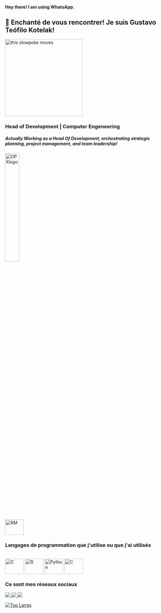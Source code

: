 #### Hey there! I am using WhatsApp.

## 👋 Enchanté de vous rencontrer! Je suis Gustavo Teófilo Kotelak! 

<img src="https://cdn.glitch.com/0e4d1ff3-5897-47c5-9711-d026c01539b8%2Fbddfd6e4434f42662b009295c9bab86e.gif?v=1573157191712" alt="this slowpoke moves"  width="250" alt="404 image"/>

### Head of Development | Computer Engeneering

##### Actually Working as a Head Of Development, orchestrating strategic planning, project management, and team leadership!

<a href="https://opxsolucoes.com.br/" target="_blank">
  <img align="center" alt="OPXlogo" src="https://opxsolucoes.com.br/wp-content/uploads/2020/05/logo_OPXsolucoesInteligentes02.png" style="width: 30%;">
</a>

</div>
<div style="display: inline_block"><br>  
  <img align="center" alt="RM" height="50" width="60" src="https://opxsolucoes.com.br/wp-content/uploads/2020/05/icone-03desenhos-site.png">  
</div>

### Langages de programmation que j'utilise ou que j'ai utilisés

</div>
<div style="display: inline_block"><br>  
  <img align="center" alt="C" height="50" width="60" src="https://upload.wikimedia.org/wikipedia/commons/1/18/C_Programming_Language.svg">  
  <img align="center" alt="R" height="50" width="60" src="https://upload.wikimedia.org/wikipedia/commons/1/1b/R_logo.svg">
  <img align="center" alt="Python" height="50" width="60" src="https://upload.wikimedia.org/wikipedia/commons/c/c3/Python-logo-notext.svg">
<img align="center" alt="C" height="50" width="60" src="https://upload.wikimedia.org/wikipedia/commons/9/99/Unofficial_JavaScript_logo_2.svg">
</div>



### Ce sont mes réseaux sociaux
<a href ="https://github.com/GustavoTeofiloKotelak"><img src = "https://img.shields.io/badge/GitHub-100000?style=for-the-badge&logo=github&logoColor=white"> 
<a href ="https://instagram.com/GustavoTeofiloKotelak"><img src = "https://img.shields.io/badge/Instagram-E4405F?style=for-the-badge&logo=instagram&logoColor=white">
<a href ="https://www.linkedin.com/in/gustavoteofilokotelak"><img src="https://img.shields.io/badge/LinkedIn-0077B5?style=for-the-badge&logo=linkedin&logoColor=white">

[![Top Langs](https://github-readme-stats.vercel.app/api/top-langs/?username=GustavoTeofiloKotelak)](https://github.com/GusatvoTeofiloKotelak/github-readme-stats)


<!--
**GustavoTeofiloKotelak/GustavoTeofiloKotelak** is a ✨ _special_ ✨ repository because its `README.md` (this file) appears on your GitHub profile.

Here are some ideas to get you started:

- 🔭 I’m currently working on ...
- 🌱 I’m currently learning ...
- 👯 I’m looking to collaborate on ...
- 🤔 I’m looking for help with ...
- 💬 Ask me about ...
- 📫 How to reach me: ...
- 😄 Pronouns: ...
- ⚡ Fun fact: ...
-->
